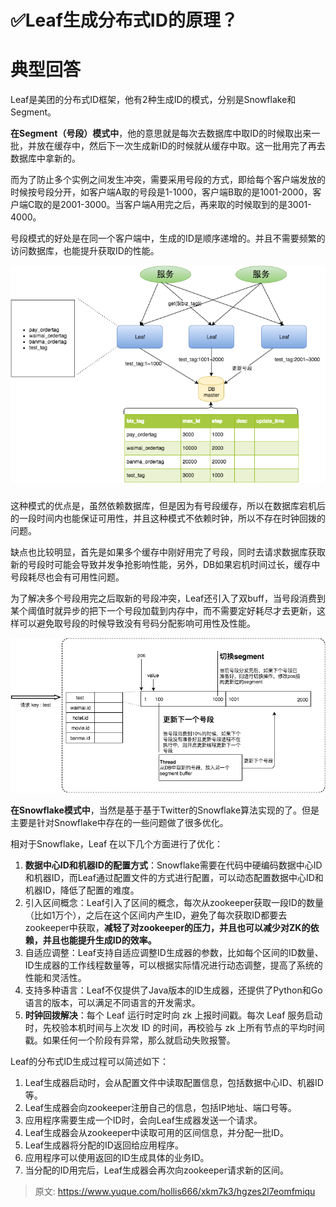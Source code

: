 # ✅Leaf生成分布式ID的原理？

# 典型回答


Leaf是美团的分布式ID框架，他有2种生成ID的模式，分别是Snowflake和Segment。



**在Segment（号段）模式中**，他的意思就是每次去数据库中取ID的时候取出来一批，并放在缓存中，然后下一次生成新ID的时候就从缓存中取。这一批用完了再去数据库中拿新的。



而为了防止多个实例之间发生冲突，需要采用号段的方式，即给每个客户端发放的时候按号段分开，如客户端A取的号段是1-1000，客户端B取的是1001-2000，客户端C取的是2001-3000。当客户端A用完之后，再来取的时候取到的是3001-4000。



号段模式的好处是在同一个客户端中，生成的ID是顺序递增的。并且不需要频繁的访问数据库，也能提升获取ID的性能。





![1680875334961-33fea7cd-a539-4fa2-b892-925928f4d53a.png](./img/_jTKjjuwZtgIIEQU/1680875334961-33fea7cd-a539-4fa2-b892-925928f4d53a-897439.png)

### 
这种模式的优点是，虽然依赖数据库，但是因为有号段缓存，所以在数据库宕机后的一段时间内也能保证可用性，并且这种模式不依赖时钟，所以不存在时钟回拨的问题。



缺点也比较明显，首先是如果多个缓存中刚好用完了号段，同时去请求数据库获取新的号段时可能会导致并发争抢影响性能，另外，DB如果宕机时间过长，缓存中号段耗尽也会有可用性问题。



为了解决多个号段用完之后取新的号段冲突，Leaf还引入了双buff，当号段消费到某个阈值时就异步的把下一个号段加载到内存中，而不需要定好耗尽才去更新，这样可以避免取号段的时候导致没有号码分配影响可用性及性能。





![1680875579179-04f1ed6e-0af9-4f48-a3d4-aa91432be3c1.png](./img/_jTKjjuwZtgIIEQU/1680875579179-04f1ed6e-0af9-4f48-a3d4-aa91432be3c1-124203.png)



**在Snowflake模式中**，当然是基于基于Twitter的Snowflake算法实现的了。但是主要是针对Snowflake中存在的一些问题做了很多优化。



相对于Snowflake，Leaf 在以下几个方面进行了优化：



1. **数据中心ID和机器ID的配置方式**：Snowflake需要在代码中硬编码数据中心ID和机器ID，而Leaf通过配置文件的方式进行配置，可以动态配置数据中心ID和机器ID，降低了配置的难度。
2. 引入区间概念：Leaf引入了区间的概念，每次从zookeeper获取一段ID的数量（比如1万个），之后在这个区间内产生ID，避免了每次获取ID都要去zookeeper中获取，**减轻了对zookeeper的压力，并且也可以减少对ZK的依赖，并且也能提升生成ID的效率。**
3. 自适应调整：Leaf支持自适应调整ID生成器的参数，比如每个区间的ID数量、ID生成器的工作线程数量等，可以根据实际情况进行动态调整，提高了系统的性能和灵活性。
4. 支持多种语言：Leaf不仅提供了Java版本的ID生成器，还提供了Python和Go语言的版本，可以满足不同语言的开发需求。
5. **时钟回拨解决**：每个 Leaf 运行时定时向 zk 上报时间戳。每次 Leaf 服务启动时，先校验本机时间与上次发 ID 的时间，再校验与 zk 上所有节点的平均时间戳。如果任何一个阶段有异常，那么就启动失败报警。



Leaf的分布式ID生成过程可以简述如下：

1. Leaf生成器启动时，会从配置文件中读取配置信息，包括数据中心ID、机器ID等。
2. Leaf生成器会向zookeeper注册自己的信息，包括IP地址、端口号等。
3. 应用程序需要生成一个ID时，会向Leaf生成器发送一个请求。
4. Leaf生成器会从zookeeper中读取可用的区间信息，并分配一批ID。
5. Leaf生成器将分配的ID返回给应用程序。
6. 应用程序可以使用返回的ID生成具体的业务ID。
7. 当分配的ID用完后，Leaf生成器会再次向zookeeper请求新的区间。







> 原文: <https://www.yuque.com/hollis666/xkm7k3/hgzes2l7eomfmiqu>